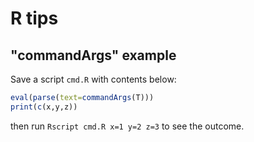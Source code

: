 # R tips

## "commandArgs" example

Save a script `cmd.R` with contents below:

```r
eval(parse(text=commandArgs(T)))
print(c(x,y,z))
```

then run `Rscript cmd.R x=1 y=2 z=3` to see the outcome.